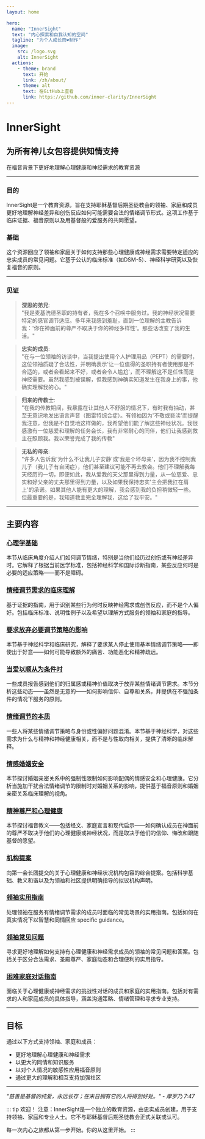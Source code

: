 ```yaml
---
layout: home

hero:
  name: "InnerSight"
  text: "内心探索和自我认知的空间"
  tagline: "为个人成长而❤️制作"
  image:
    src: /logo.svg
    alt: InnerSight
  actions:
    - theme: brand
      text: 开始
      link: /zh/about/
    - theme: alt
      text: 在GitHub上查看
      link: https://github.com/inner-clarity/InnerSight
---
```

<!--content -->

<!--<ContenidoActualZh />-->

# InnerSight  
## 为所有神儿女包容提供知情支持  

在福音背景下更好地理解心理健康和神经需求的教育资源

---

### 目的

InnerSight是一个教育资源，旨在支持耶稣基督后期圣徒教会的领袖、家庭和成员更好地理解神经差异和创伤反应如何可能需要合法的情绪调节形式。这项工作基于临床证据、福音原则以及用基督般的爱服务的共同愿望。

### 基础

这个资源回应了领袖和家庭关于如何支持那些心理健康或神经需求需要特定适应的忠实成员的常见问题。它基于公认的临床标准（如DSM-5）、神经科学研究以及恢复福音的原则。

---

### 见证

> **深思的弟兄**: \
> "我是麦基洗德圣职的持有者，我在多个召唤中服务过。我的神经状况需要特定的感官调节适应。多年来我感到羞耻，直到一位理解的主教告诉我：'你在神面前的尊严不取决于你的神经多样性'。那些话改变了我的生活。"

> **忠实的成员**: \
> "在与一位领袖的访谈中，当我提出使用个人护理用品（PEPT）的需要时，这位领袖质疑了合法性，并明确表示'让一位值得的圣职持有者使用那是不合适的，或者会看起来不好，或者会令人尴尬'，而不理解这不是任性而是神经需要。虽然我感到被误解，但我感到神确实知道发生在我身上的事，他确实理解我的心。"

> **归来的传教士**: \
> "在我的传教期间，我暴露在让其他人不舒服的情况下，有时我有抽动，甚至无意识地发出语言声音（图雷特综合症）。有领袖因为'不敬或亵渎'而提醒我注意，但我是不自觉地这样做的，我希望他们能了解这些神经状况。我很感激有一位慈爱和理解的任务会长，我有非常耐心的同伴，他们让我感到救主在照顾我。我以荣誉完成了我的传教"

> **无私的母亲**: \
> "许多人告诉我'为什么不让我儿子安静'或'我是个坏母亲'，因为我不控制我儿子（我儿子有自闭症），他们甚至建议可能不再去教会。他们不理解我每天经历的一切，即便如此，我从爱我的天父那里得到力量，从一位慈爱、忠实和好父亲的丈夫那里得到力量，以及如果我保持忠实'主会把我扛在肩上'的承诺。如果其他人能有更大的理解，我会感到我的负担稍微轻一些。但最重要的是，我知道救主完全理解我，这给了我平安。"

---

## 主要内容

### [心理学基础](/zh/analisis_psicologico_apropiado_v2)
本节从临床角度介绍人们如何调节情绪，特别是当他们经历过创伤或有神经差异时。它解释了根据当前医学标准，包括神经科学和国际诊断指南，某些反应何时是必要的适应策略——而不是障碍。

### [情绪调节需求的临床理解](/zh/fundamento_cientifico_validacion)
基于证据的指南，用于识别某些行为何时反映神经需求或创伤反应，而不是个人偏好。包括临床标准、说明性例子以及希望以理解方式服务的领袖和家庭的指导。

### [要求放弃必要调节策略的影响](/zh/efectos_de_restricciones_coercitiva)
本节基于神经科学和临床研究，解释了要求某人停止使用基本情绪调节策略——即使出于好意——如何可能导致额外的痛苦、功能恶化和精神疏远。

### [当爱以顺从为条件时](/zh/chantaje_emocional)
一些成员报告感到他们的归属感或精神价值取决于放弃某些情绪调节需求。本节分析这些动态——虽然是无意的——如何影响信仰、自尊和关系，并提供在不强加条件的情况下服务的原则。

### [情绪调节的本质](/zh/Naturaleza_regulacion_emocional)
一些人将某些情绪调节策略与身份或性偏好问题混淆。本节基于神经科学，对这些需求为什么与精神和神经健康相关，而不是与性取向相关，提供了清晰的临床解释。

### [情感婚姻安全](/zh/Seguridad_Emocional_Conyugal)
本节探讨婚姻亲密关系中的强制性限制如何影响配偶的情感安全和心理健康。它分析当施加干扰合法情绪调节的限制时对婚姻关系的影响，提供基于福音原则和婚姻亲密关系临床理解的视角。

### [精神尊严和心理健康](/zh/sacerdocio_salud_mental_apropiado_v5)  
本节探讨福音教义——包括经文、家庭宣言和现代启示——如何确认成员在神面前的尊严不取决于他们的心理健康或神经状况，而是取决于他们的信仰、悔改和跟随基督的愿望。

### [机构提案](/zh/propuesta_v1_esp)
向第一会长团提交的关于心理健康和神经状况机构包容的综合提案。包括科学基础、教义和谐以及为领袖和社区提供明确指导的拟议机构声明。

### [领袖实用指南](/zh/guia_practica_lideres)
处理领袖在服务有情绪调节需求的成员时面临的常见场景的实用指南。包括如何在真实情况下以智慧和同情回应 specific guidance。

### [领袖常见问题](/zh/PreguntasFrecuentes)
寻求更好地理解如何支持有心理健康和神经需求成员的领袖的常见问题和答案。包括关于区分合法需求、圣殿尊严、家庭动态和合理便利的实用指导。

### [困难家庭对话指南](/zh/Guia_conversacion)
面临关于心理健康或神经需求的挑战性对话的成员和家庭的实用指南。包括对有需求的人和家庭成员的具体指导，涵盖沟通策略、情绪管理和寻求专业支持。

---

## 目标

通过以下方式支持领袖、家庭和成员：

- 更好地理解心理健康和神经需求
- 以更大的同情和知识服务
- 以对个人情况的敏感性应用福音原则
- 通过更大的理解和相互支持加强社区

---

*"慈善是基督的纯爱，永远长存；在末日拥有它的人将得到好处。" - 摩罗乃 7:47*

::: tip 欢迎！
注意：InnerSight是一个独立的教育资源，由忠实成员创建，用于支持领袖、家庭和专业人士。它不与耶稣基督后期圣徒教会正式关联或认可。

每一次内心之旅都从第一步开始。你的从这里开始。
:::